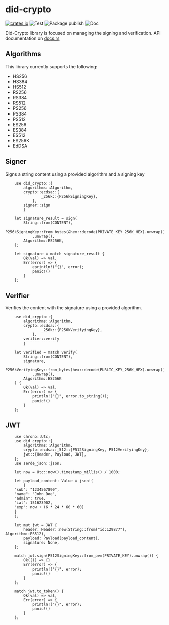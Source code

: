 # did-crypto
[![crates.io](https://buildstats.info/crate/did_crypto)](https://crates.io/crates/did_crypto)
![Test](https://github.com/ravindu-rev/did-crypto/actions/workflows/test.yaml/badge.svg)
![Package publish](https://github.com/ravindu-rev/did-crypto/actions/workflows/publish.yaml/badge.svg)
![Doc](https://github.com/ravindu-rev/did-crypto/actions/workflows/publish-doc.yaml/badge.svg)

Did-Crypto library is focused on managing the signing and verification. API documentation on [docs.rs](https://docs.rs/did-crypto/latest/did_crypto/)

## Algorithms

This library currently supports the following:

- HS256
- HS384
- HS512
- RS256
- RS384
- RS512
- PS256
- PS384
- PS512
- ES256
- ES384
- ES512
- ES256K
- EdDSA

## Signer

Signs a string content using a provided algorithm and a signing key

```rust, ignore
    use did_crypto::{
        algorithms::Algorithm,
        crypto::ecdsa::{
                _256k::{P256kSigningKey},
            },
        signer::sign
        }

    let signature_result = sign(
        String::from(CONTENT),
        P256kSigningKey::from_bytes(&hex::decode(PRIVATE_KEY_256K_HEX).unwrap().as_slice())
            .unwrap(),
        Algorithm::ES256K,
    );

    let signature = match signature_result {
        Ok(val) => val,
        Err(error) => {
            eprintln!("{}", error);
            panic!()
        }
    };
```

## Verifier

Verifies the content with the signature using a provided algorithm.

```rust, ignore
    use did_crypto::{
        algorithms::Algorithm,
        crypto::ecdsa::{
                _256k::{P256kVerifyingKey},
            },
        verifier::verify
        }

    let verified = match verify(
        String::from(CONTENT),
        signature,
        P256kVerifyingKey::from_bytes(hex::decode(PUBLIC_KEY_256K_HEX).unwrap().as_slice())
            .unwrap(),
        Algorithm::ES256K
    ) {
        Ok(val) => val,
        Err(error) => {
            println!("{}", error.to_string());
            panic!()
        }
    };
```

## JWT

```rust, ignore
    use chrono::Utc;
    use did_crypto::{
        algorithms::Algorithm,
        crypto::ecdsa::_512::{P512SigningKey, P512VerifyingKey},
        jwt::{Header, Payload, JWT},
    };
    use serde_json::json;

    let now = Utc::now().timestamp_millis() / 1000;

    let payload_content: Value = json!(
        {
    "sub": "1234567890",
    "name": "John Doe",
    "admin": true,
    "iat": 151623902,
    "exp": now + (6 * 24 * 60 * 60)
    }
    );

    let mut jwt = JWT {
        header: Header::new(String::from("id:129877"), Algorithm::ES512),
        payload: Payload(payload_content),
        signature: None,
    };

    match jwt.sign(P512SigningKey::from_pem(PRIVATE_KEY).unwrap()) {
        Ok(()) => {}
        Err(error) => {
            println!("{}", error);
            panic!()
        }
    };

    match jwt.to_token() {
        Ok(val) => val,
        Err(error) => {
            println!("{}", error);
            panic!()
        }
    };
```